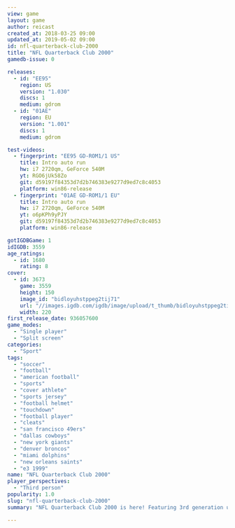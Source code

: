 ```yaml
---
view: game
layout: game
author: reicast
created_at: 2018-03-25 09:00
updated_at: 2019-05-02 09:00
id: nfl-quarterback-club-2000
title: "NFL Quarterback Club 2000"
gamedb-issue: 0

releases:
  - id: "EE95"
    region: US
    version: "1.030"
    discs: 1
    medium: gdrom
  - id: "01AE"
    region: EU
    version: "1.001"
    discs: 1
    medium: gdrom

test-videos:
  - fingerprint: "EE95 GD-ROM1/1 US"
    title: Intro auto run
    hw: i7 2720qm, GeForce 540M
    yt: RGO6jUk58Zo
    git: d59197f84353d7d2b746383e9277d9ed7c8c4053
    platform: win86-release
  - fingerprint: "01AE GD-ROM1/1 EU"
    title: Intro auto run
    hw: i7 2720qm, GeForce 540M
    yt: o6pKPh9yPJY
    git: d59197f84353d7d2b746383e9277d9ed7c8c4053
    platform: win86-release

gotIGDBGame: 1
idIGDB: 3559
age_ratings:
  - id: 1680
    rating: 8
cover:
  - id: 3673
    game: 3559
    height: 150
    image_id: "bidloyuhstppeg2tij71"
    url: "//images.igdb.com/igdb/image/upload/t_thumb/bidloyuhstppeg2tij71.jpg"
    width: 220
first_release_date: 936057600
game_modes:
  - "Single player"
  - "Split screen"
categories:
  - "Sport"
tags:
  - "soccer"
  - "football"
  - "american football"
  - "sports"
  - "cover athlete"
  - "sports jersey"
  - "football helmet"
  - "touchdown"
  - "football player"
  - "cleats"
  - "san francisco 49ers"
  - "dallas cowboys"
  - "new york giants"
  - "denver broncos"
  - "miami dolphins"
  - "new orleans saints"
  - "e3 1999"
name: "NFL Quarterback Club 2000"
player_perspectives:
  - "Third person"
popularity: 1.0
slug: "nfl-quarterback-club-2000"
summary: "NFL Quarterback Club 2000 is here! Featuring 3rd generation ultra high-rez graphics for incredible NFL realism, over 1,200 new motion captured animations, all-new Pin Point Passing for unprecedented control, new player models with real-life faces, eye black and breathe strips. Choose from 31 team-specific playbooks or create your own. Replay key moments of all 33 Super Bowls with authentic game stats. Total team management - draft, sign, trade, release, create players."

---
```

